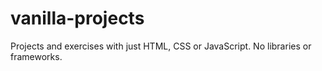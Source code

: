 # vanilla-projects
Projects and exercises with just HTML, CSS or JavaScript.
No libraries or frameworks.
